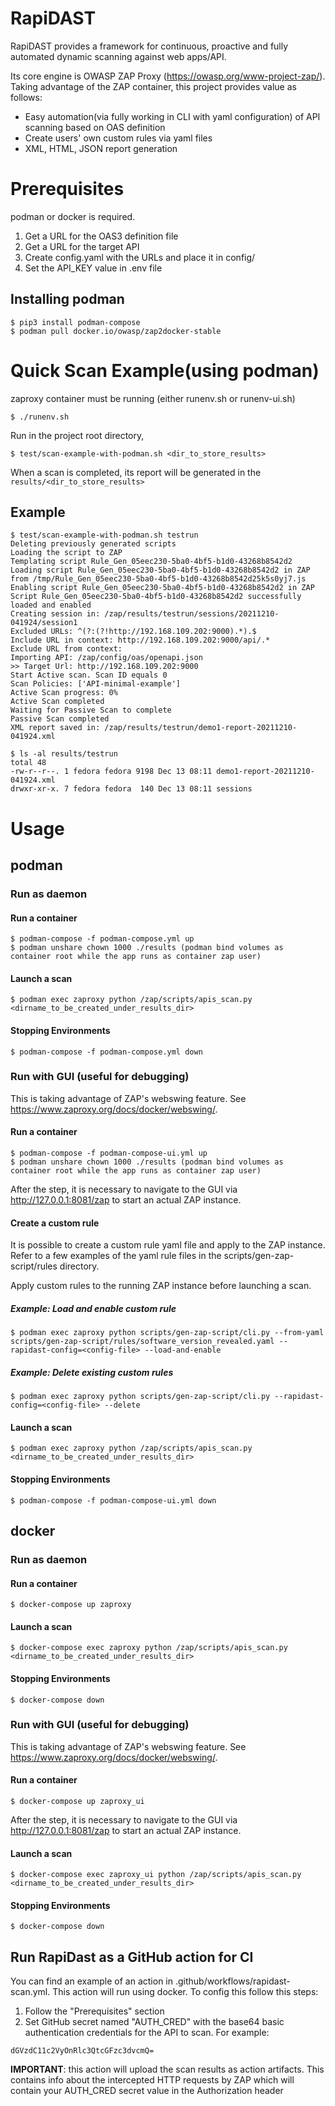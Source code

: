 # RapiDAST

RapiDAST provides a framework for continuous, proactive and fully automated dynamic scanning against web apps/API.

Its core engine is OWASP ZAP Proxy (https://owasp.org/www-project-zap/). Taking advantage of the ZAP container, this project provides value as follows:
 - Easy automation(via fully working in CLI with yaml configuration) of API scanning based on OAS definition
 - Create users' own custom rules via yaml files
 - XML, HTML, JSON report generation

# Prerequisites

podman or docker is required.

1. Get a URL for the OAS3 definition file
2. Get a URL for the target API
3. Create config.yaml with the URLs and place it in config/
4. Set the API_KEY value in .env file

## Installing podman
```
$ pip3 install podman-compose
$ podman pull docker.io/owasp/zap2docker-stable
```

# Quick Scan Example(using podman)

zaproxy container must be running (either runenv.sh or runenv-ui.sh)
```
$ ./runenv.sh
```

Run in the project root directory,
```
$ test/scan-example-with-podman.sh <dir_to_store_results>
```

When a scan is completed, its report will be generated in the `results/<dir_to_store_results>`

## Example
```
$ test/scan-example-with-podman.sh testrun                
Deleting previously generated scripts                                              
Loading the script to ZAP                                                          
Templating script Rule_Gen_05eec230-5ba0-4bf5-b1d0-43268b8542d2                    
Loading script Rule_Gen_05eec230-5ba0-4bf5-b1d0-43268b8542d2 in ZAP from /tmp/Rule_Gen_05eec230-5ba0-4bf5-b1d0-43268b8542d25k5s0yj7.js                                 
Enabling script Rule_Gen_05eec230-5ba0-4bf5-b1d0-43268b8542d2 in ZAP               
Script Rule_Gen_05eec230-5ba0-4bf5-b1d0-43268b8542d2 successfully loaded and enabled                                                                                   
Creating session in: /zap/results/testrun/sessions/20211210-041924/session1          
Excluded URLs: ^(?:(?!http://192.168.109.202:9000).*).$                               
Include URL in context: http://192.168.109.202:9000/api/.*                            
Exclude URL from context:                                                          
Importing API: /zap/config/oas/openapi.json                                        
>> Target Url: http://192.168.109.202:9000                                            
Start Active scan. Scan ID equals 0                                                
Scan Policies: ['API-minimal-example']                                             
Active Scan progress: 0%                                                           
Active Scan completed                                                                                                                                                  
Waiting for Passive Scan to complete                                                                                                                                   
Passive Scan completed                                                             
XML report saved in: /zap/results/testrun/demo1-report-20211210-041924.xml

$ ls -al results/testrun
total 48
-rw-r--r--. 1 fedora fedora 9198 Dec 13 08:11 demo1-report-20211210-041924.xml
drwxr-xr-x. 7 fedora fedora  140 Dec 13 08:11 sessions
```

# Usage

## podman

### Run as daemon

#### Run a container

```
$ podman-compose -f podman-compose.yml up
$ podman unshare chown 1000 ./results (podman bind volumes as container root while the app runs as container zap user)
```

#### Launch a scan
```
$ podman exec zaproxy python /zap/scripts/apis_scan.py <dirname_to_be_created_under_results_dir>
```

#### Stopping Environments
```
$ podman-compose -f podman-compose.yml down
```

### Run with GUI (useful for debugging)
This is taking advantage of ZAP's webswing feature. See https://www.zaproxy.org/docs/docker/webswing/.

#### Run a container
```
$ podman-compose -f podman-compose-ui.yml up
$ podman unshare chown 1000 ./results (podman bind volumes as container root while the app runs as container zap user)
```
After the step, it is necessary to navigate to the GUI via http://127.0.0.1:8081/zap to start an actual ZAP instance.

#### Create a custom rule

It is possible to create a custom rule yaml file and apply to the ZAP instance. Refer to a few examples of the yaml rule files in the scripts/gen-zap-script/rules directory.

Apply custom rules to the running ZAP instance before launching a scan.

##### Example: Load and enable custom rule
```
$ podman exec zaproxy python scripts/gen-zap-script/cli.py --from-yaml scripts/gen-zap-script/rules/software_version_revealed.yaml --rapidast-config=<config-file> --load-and-enable
```

##### Example: Delete existing custom rules
```
$ podman exec zaproxy python scripts/gen-zap-script/cli.py --rapidast-config=<config-file> --delete
```

#### Launch a scan
```
$ podman exec zaproxy python /zap/scripts/apis_scan.py <dirname_to_be_created_under_results_dir>
```


#### Stopping Environments
```
$ podman-compose -f podman-compose-ui.yml down
```

## docker

### Run as daemon

#### Run a container

```
$ docker-compose up zaproxy

```

#### Launch a scan
```
$ docker-compose exec zaproxy python /zap/scripts/apis_scan.py <dirname_to_be_created_under_results_dir>
```

#### Stopping Environments
```
$ docker-compose down
```

### Run with GUI (useful for debugging)
This is taking advantage of ZAP's webswing feature. See https://www.zaproxy.org/docs/docker/webswing/.

#### Run a container
```
$ docker-compose up zaproxy_ui
```
After the step, it is necessary to navigate to the GUI via http://127.0.0.1:8081/zap to start an actual ZAP instance.

#### Launch a scan
```
$ docker-compose exec zaproxy_ui python /zap/scripts/apis_scan.py <dirname_to_be_created_under_results_dir>
```

#### Stopping Environments
```
$ docker-compose down
```

## Run RapiDast as a GitHub action for CI

You can find an example of an action in .github/workflows/rapidast-scan.yml.
This action will run using docker. To config this follow this steps:

1. Follow the "Prerequisites" section
2. Set GitHub secret named "AUTH_CRED" with the base64 basic authentication credentials for the API to scan. For example:
```
dGVzdC11c2VyOnRlc3QtcGFzc3dvcmQ=
```
**IMPORTANT**: this action will upload the scan results as action artifacts. This 
contains info about the intercepted HTTP requests by ZAP which will contain your AUTH_CRED secret value in the Authorization header
